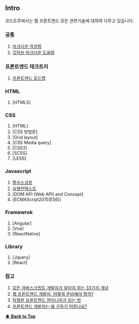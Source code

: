 ## Intro

코드트루에서는 웹 프론트엔드 모든 관련기술에 대하여 다루고 있습니다.

### 공통

1. [마크다운 작성법](http://ccl.cckorea.org/syntax/)
1. [깃허브 마크다운 도움말](https://guides.github.com/features/mastering-markdown/)


### 프론트엔드 테크트리

1. [프론트엔드 로드맵](https://github.com/devJang/developer-roadmap)


### HTML

1. [HTML5]


### CSS

1. [HTML]
1. [CSS 방법론]
1. [Grid layout]
1. [CSS Media query]
1. [CSS3]
1. [SCSS]
1. [LESS]


### Javascript

1. [함수스코프](/scope/README.md)
1. [실행컨텍스트](/example_code/README.md)
1. [DOM API (Web API) and Concept]
1. [ECMAScript2015(ES6)]


### Framewrok

1. [Angular]
1. [Vue]
1. [ReactNative]

### Library

1. [Jquery]
1. [React]


### 참고

1. [모든 자바스크립트 개발자가 알아야 하는 33가지 개념](https://github.com/yjs03057/33-js-concepts)
1. [웹 프론트엔드 개발자, 어떻게 준비해야 할까?](https://medium.com/@codesquad_yoda/%EC%9B%B9-%ED%94%84%EB%A1%A0%ED%8A%B8%EC%97%94%EB%93%9C-%EA%B0%9C%EB%B0%9C%EC%9E%90-%EC%96%B4%EB%96%BB%EA%B2%8C-%EC%A4%80%EB%B9%84%ED%95%B4%EC%95%BC-%ED%95%A0%EA%B9%8C-5ac7bb6ff2a9)
1. [탁월한 프론트엔드 엔지니어가 되는 법](https://hyunseob.github.io/2016/02/21/how-to-become-a-great-frontend-engineer/)
1. [프론트엔드 개발자는 왜 구하기 어렵나요?](https://taegon.kim/archives/4810)


 **[⬆  Back to Top](#Intro)**


